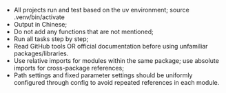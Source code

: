- All projects run and test based on the uv environment; source .venv/bin/activate
- Output in Chinese;
- Do not add any functions that are not mentioned;
- Run all tasks step by step;
- Read GitHub tools OR official documentation before using unfamiliar packages/libraries.
- Use relative imports for modules within the same package; use absolute imports for cross-package references;
- Path settings and fixed parameter settings should be uniformly configured through config to avoid repeated references in each module.